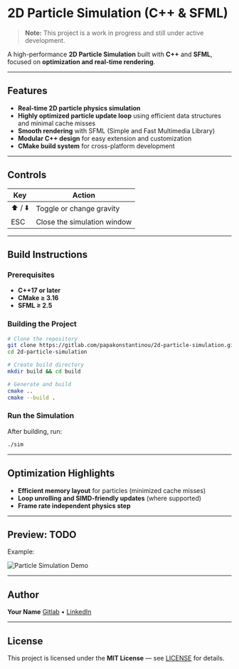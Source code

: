 # 2D Particle Simulation (C++ & SFML)

> **Note:** This project is a work in progress and still under active development.

A high-performance **2D Particle Simulation** built with **C++** and **SFML**, focused on **optimization and real-time rendering**.

---

## Features

* **Real-time 2D particle physics simulation**
* **Highly optimized particle update loop** using efficient data structures and minimal cache misses
* **Smooth rendering** with SFML (Simple and Fast Multimedia Library)
* **Modular C++ design** for easy extension and customization
* **CMake build system** for cross-platform development

---

## Controls

| Key     | Action                      |
| ------- | --------------------------- |
| ⬆️ / ⬇️ | Toggle or change gravity    |
| ESC     | Close the simulation window |

---

##  Build Instructions

### Prerequisites

* **C++17 or later**
* **CMake ≥ 3.16**
* **SFML ≥ 2.5**

### Building the Project

```bash
# Clone the repository
git clone https://gitlab.com/papakonstantinou/2d-particle-simulation.git
cd 2d-particle-simulation 

# Create build directory
mkdir build && cd build

# Generate and build
cmake ..
cmake --build .
```

###  Run the Simulation

After building, run:

```bash
./sim
```

---

## Optimization Highlights

* **Efficient memory layout** for particles (minimized cache misses)
* **Loop unrolling and SIMD-friendly updates** (where supported)
* **Frame rate independent physics step**
<!--* **Reduced draw calls** by batching particle vertices-->

---

## Preview: TODO

Example:

![Particle Simulation Demo](assets/demo.gif)

---

## Author

**Your Name**
[Gitlab](https://gitlab.com/papakonstantinou) • [LinkedIn](https://www.linkedin.com/in/dimitrios-papakonstantinou-44a7672b3/)

---

## License

This project is licensed under the **MIT License** — see [LICENSE](LICENSE) for details.
